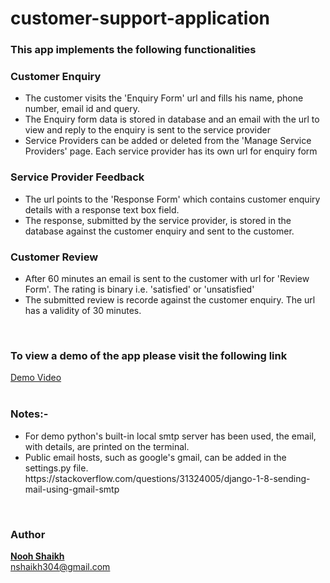# customer-support-application

### This app implements the following functionalities

### Customer Enquiry</br>
<ul>
    <li>
        The customer visits the 'Enquiry Form' url and fills his name, phone number, email id and query.
    </li>
    <li>
        The Enquiry form data is stored in database and an email with the url to view and reply to the enquiry is sent to the service provider
    </li>
    <li>
        Service Providers can be added or deleted from the 'Manage Service Providers' page. Each service provider has its own url for enquiry form
    </li>
</ul> 

### Service Provider Feedback</br>
<ul>
    <li>
        The url points to the 'Response Form' which contains customer enquiry details with a response text box field.
    </li>
    <li>
        The response, submitted by the service provider, is stored in the database against the customer enquiry and sent to the customer.
    </li>
</ul>

### Customer Review</br>
<ul>
    <li>
        After 60 minutes an email is sent to the customer with url for 'Review Form'. The rating is binary i.e. 'satisfied' or 'unsatisfied'
    </li>
    <li>
        The submitted review is recorde against the customer enquiry. The url has a validity of 30 minutes.
    </li>
</ul>
</br>

### To view a demo of the app please visit the following link
<a href="https://drive.google.com/file/d/1tPgOtXxiJiXoL0DpgkR5qfmCPeYq6nWS/view?usp=sharing">Demo Video</a></br></br>

### Notes:-
<ul>
    <li>
        For demo python's built-in local smtp server has been used, the email, with details, are printed on the terminal.
    </li>
    <li>
        Public email hosts, such as google's gmail, can be added in the settings.py file.</br>
        <a>https://stackoverflow.com/questions/31324005/django-1-8-sending-mail-using-gmail-smtp</a>
    </li>
</ul>

<br>

### Author
__[Nooh Shaikh](https://github.com/n37hk)__</br>
nshaikh304@gmail.com
